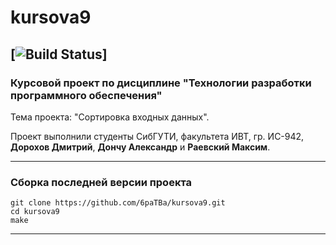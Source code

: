# kursova9
[![Build Status](https://travis-ci.org/6paTBa/kursova9.svg?branch=master)]
---

### Курсовой проект по дисциплине "Технологии разработки программного обеспечения"

Тема проекта: "Сортировка входных данных".

Проект выполнили студенты СибГУТИ, факультета ИВТ, гр. ИС-942, **Дорохов Дмитрий**, **Дончу Александр** и **Раевский Максим**.

---

### Сборка последней версии проекта

```
git clone https://github.com/6paTBa/kursova9.git
cd kursova9
make
```

---
